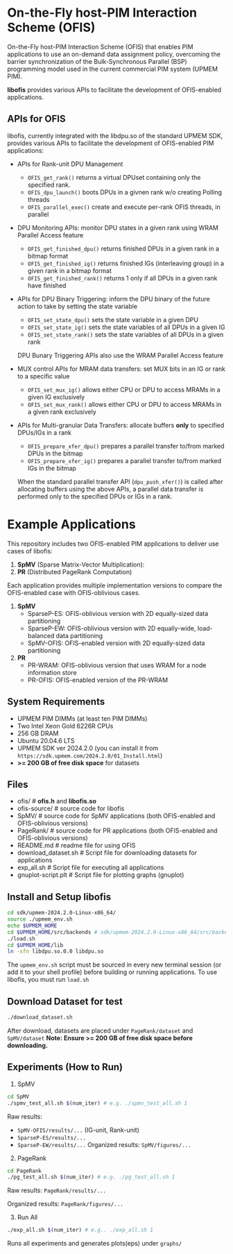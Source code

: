 # On-the-Fly host-PIM Interaction Scheme (OFIS)
On-the-Fly host-PIM Interaction Scheme (OFIS) that enables PIM applications to use an on-demand data assignment policy, overcoming the barrier synchronization of the Bulk-Synchronous Parallel (BSP) programming model used in the current commercial PIM system (UPMEM PIM).

**libofis** provides various APIs to facilitate the development of OFIS-enabled applications.

## APIs for OFIS
libofis, currently integrated with the libdpu.so of the standard UPMEM SDK, provides various APIs to facilitate the development of OFIS-enabled PIM applications:

- APIs for Rank-unit DPU Management
    - `OFIS_get_rank()` returns a virtual DPUset containing only the specified rank.
    - `OFIS_dpu_launch()` boots DPUs in a givnen rank w/o creating Polling threads
    - `OFIS_parallel_exec()` create and execute per-rank OFIS threads, in parallel

- DPU Monitoring APIs: monitor DPU states in a given rank using WRAM Parallel Access feature
    - `OFIS_get_finished_dpu()` returns finished DPUs in a given rank in a bitmap format
    - `OFIS_get_finished_ig()` returns finished IGs (interleaving group) in a given rank in a bitmap format
    - `OFIS_get_finished_rank()` returns 1 only if all DPUs in a given rank have finished

- APIs for DPU Binary Triggering: inform the DPU binary of the future action to take by setting the state variable
    - `OFIS_set_state_dpu()` sets the state variable in a given DPU
    - `OFIS_set_state_ig()` sets the state variables of all DPUs in a given IG
    - `OFIS_set_state_rank()` sets the state variables of all DPUs in a given rank

    DPU Bunary Triggering APIs also use the WRAM Parallel Access feature
- MUX control APIs for MRAM data transfers: set MUX bits in an IG or rank to a specific value
    - `OFIS_set_mux_ig()` allows either CPU or DPU to access MRAMs in a given IG exclusively
    - `OFIS_set_mux_rank()` allows either CPU or DPU to access MRAMs in a given rank exclusively

- APIs for Multi-granular Data Transfers: allocate buffers **only** to specified DPUs/IGs in a rank
    - `OFIS_prepare_xfer_dpu()` prepares a parallel transfer to/from marked DPUs in the bitmap
    - `OFIS_prepare_xfer_ig()` prepares a parallel transfer to/from marked IGs in the bitmap
    
    When the standard parallel transfer API (`dpu_push_xfer()`) is called after allocating buffers using the above APIs, a parallel data transfer is performed only to the specified DPUs or IGs in a rank.

# Example Applications
This repository includes two OFIS-enabled PIM applications to deliver use cases of libofis:
1. **SpMV** (Sparse Matrix-Vector Multiplication): 
2. **PR** (Distributed PageRank Computation)
   
Each application provides multiple implementation versions to compare the OFIS-enabled case with OFIS-oblivious cases.
1. **SpMV**
   - SparseP-ES: OFIS-oblivious version with 2D equally-sized data partitioning
   - SparseP-EW: OFIS-oblivious version with 2D equally-wide, load-balanced data partitioning
   - SpMV-OFIS: OFIS-enabled version with 2D equally-sized data partitioning
2. **PR**
   - PR-WRAM: OFIS-oblivious version that uses WRAM for a node information store
   - PR-OFIS: OFIS-enabled version of the PR-WRAM 

## System Requirements
- UPMEM PIM DIMMs (at least ten PIM DIMMs)
- Two Intel Xeon Gold 6226R CPUs
- 256 GB DRAM
- Ubuntu 20.04.6 LTS
- UPMEM SDK ver 2024.2.0 (you can install it from `https://sdk.upmem.com/2024.2.0/01_Install.html`)
- **>= 200 GB of free disk space** for datasets

## Files
- ofis/      # **ofis.h** and **libofis.so**
- ofis-source/    # source code for libofis
- SpMV/     # source code for SpMV applications (both OFIS-enabled and OFIS-oblivious versions)
- PageRank/ # source code for PR applications (both OFIS-enabled and OFIS-oblivious versions)
- README.md # readme file for using OFIS
- download_dataset.sh    # Script file for downloading datasets for applications
- exp_all.sh    # Script file for executing all applications
- gnuplot-script.plt    # Script file for plotting graphs (gnuplot)

## Install and Setup libofis
```bash
cd sdk/upmem-2024.2.0-Linux-x86_64/
source ./upmem_env.sh                                            
echo $UPMEM_HOME           
cd $UPMEM_HOME/src/backends # sdk/upmem-2024.2.0-Linux-x86_64/src/backends
./load.sh                 
cd $UPMEM_HOME/lib
ln -sfn libdpu.so.0.0 libdpu.so
```
The `upmem_env.sh` script must be sourced in every new terminal session (or add it to your shell profile) before building or running applications.
To use libofis, you must run `load.sh`

## Download Dataset for test
```bash
./download_dataset.sh
```
After download, datasets are placed under `PageRank/dataset` and `SpMV/dataset`
**Note: Ensure >= 200 GB of free disk space before downloading.**

## Experiments (How to Run)
1. SpMV
```bash
cd SpMV
./spmv_test_all.sh $(num_iter) # e.g. ./spmv_test_all.sh 1
```
Raw results:
- `SpMV-OFIS/results/...` (IG-unit, Rank-unit)
- `SparseP-ES/results/...`
- `SparseP-EW/results/...`
   Organized results: `SpMV/figures/...`

2. PageRank
```bash
cd PageRank
./pg_test_all.sh $(num_iter) # e.g. ./pg_test_all.sh 1
```
   Raw results: `PageRank/results/...`
   
   Organized results: `PageRank/figures/...`

3. Run All
```bash
./exp_all.sh $(num_iter) # e.g.. ./exp_all.sh 1
```
   Runs all experiments and generates plots(eps) under `graphs/`
